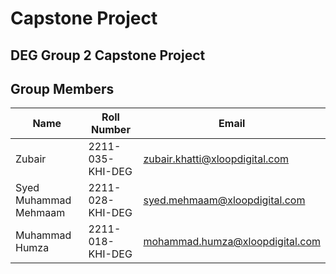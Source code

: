 # Capstone Project

## DEG Group 2 Capstone Project

## Group Members

| Name | Roll Number | Email |
| ----- | ----- | ----- |
| Zubair | 2211-035-KHI-DEG | zubair.khatti@xloopdigital.com | 
|Syed Muhammad Mehmaam | 2211-028-KHI-DEG| syed.mehmaam@xloopdigital.com|
| Muhammad Humza | 2211-018-KHI-DEG | mohammad.humza@xloopdigital.com |

